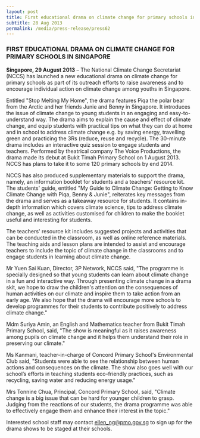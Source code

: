 ```yaml
---
layout: post
title: First educational drama on climate change for primary schools in Singapore
subtitle: 28 Aug 2013
permalink: /media/press-release/press62
---
```


### FIRST EDUCATIONAL DRAMA ON CLIMATE CHANGE FOR PRIMARY SCHOOLS IN SINGAPORE

**Singapore, 29 August 2013** – The National Climate Change Secretariat (NCCS) has launched a new educational drama on climate change for primary schools as part of its outreach efforts to raise awareness and to encourage individual action on climate change among youths in Singapore.

Entitled "Stop Melting My Home", the drama features Piqa the polar bear from the Arctic and her friends Junie and Benny in Singapore. It introduces the issue of climate change to young students in an engaging and easy-to-understand way. The drama aims to explain the cause and effect of climate change, and equip students with practical tips on what they can do at home and in school to address climate change e.g. by saving energy, travelling green and practicing the 3Rs (reduce, reuse and recycle). The 30-minute drama includes an interactive quiz session to engage students and teachers. Performed by theatrical company The Voice Productions, the drama made its debut at Bukit Timah Primary School on 1 August 2013. NCCS has plans to take it to some 120 primary schools by end 2014.

NCCS has also produced supplementary materials to support the drama, namely, an information booklet for students and a teachers' resource kit. The students' guide, entitled "My Guide to Climate Change: Getting to Know Climate Change with Piqa, Benny & Junie", reiterates key messages from the drama and serves as a takeaway resource for students. It contains in-depth information which covers climate science, tips to address climate change, as well as activities customised for children to make the booklet useful and interesting for students.

The teachers' resource kit includes suggested projects and activities that can be conducted in the classroom, as well as online reference materials. The teaching aids and lesson plans are intended to assist and encourage teachers to include the topic of climate change in the classrooms and to engage students in learning about climate change.

Mr Yuen Sai Kuan, Director, 3P Network, NCCS said, "The programme is specially designed so that young students can learn about climate change in a fun and interactive way. Through presenting climate change in a drama skit, we hope to draw the children's attention on the consequences of human activities on our climate and inspire them to take action from an early age. We also hope that the drama will encourage more schools to develop programmes for their students to contribute positively to address climate change."

Mdm Suriya Amin, an English and Mathematics teacher from Bukit Timah Primary School, said, "The show is meaningful as it raises awareness among pupils on climate change and it helps them understand their role in preserving our climate."

Ms Kanmani, teacher-in-charge of Concord Primary School's Environmental Club said, "Students were able to see the relationship between human actions and consequences on the climate. The show also goes well with our school’s efforts in teaching students eco-friendly practices, such as recycling, saving water and reducing energy usage."

Mrs Tonnine Chua, Principal, Concord Primary School, said, "Climate change is a big issue that can be hard for younger children to grasp. Judging from the reactions of our students, the drama programme was able to effectively engage them and enhance their interest in the topic."

Interested school staff may contact ellen_ng@pmo.gov.sg to sign up for the drama shows to be staged at their schools.
